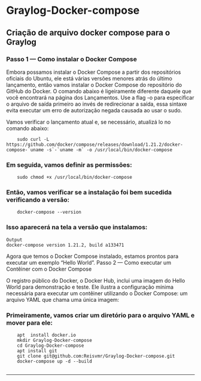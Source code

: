 # Graylog-Docker-compose
Criação de arquivo docker compose para o Graylog
-----

### Passo 1 — Como instalar o Docker Compose

Embora possamos instalar o Docker Compose a partir dos repositórios oficiais do Ubuntu, ele está várias versões menores atrás do último lançamento, então vamos instalar o Docker Compose do repositório do GitHub do Docker. O comando abaixo é ligeiramente diferente daquele que você encontrará na página dos Lançamentos. Use a flag -o para especificar o arquivo de saída primeiro ao invés de redirecionar a saída, essa sintaxe evita executar um erro de autorização negada causada ao usar o sudo.

Vamos verificar o lançamento atual e, se necessário, atualizá lo no comando abaixo:
```
    sudo curl -L https://github.com/docker/compose/releases/download/1.21.2/docker-compose-`uname -s`-`uname -m` -o /usr/local/bin/docker-compose
```
### Em seguida, vamos definir as permissões:
```
    sudo chmod +x /usr/local/bin/docker-compose
```
### Então, vamos verificar se a instalação foi bem sucedida verificando a versão:
```
    docker-compose --version
```
### Isso aparecerá na tela a versão que instalamos:

```
Output
docker-compose version 1.21.2, build a133471
```
Agora que temos o Docker Compose instalado, estamos prontos para executar um exemplo “Hello World”.
Passo 2 — Como executar um Contêiner com o Docker Compose

O registro público do Docker, o Docker Hub, inclui uma imagem do Hello World para demonstração e teste. Ele ilustra a configuração mínima necessária para executar um contêiner utilizando o Docker Compose: um arquivo YAML que chama uma única imagem:

### Primeiramente, vamos criar um diretório para o arquivo YAML e mover para ele:
```
    apt  install docker.io
    mkdir Graylog-Docker-compose
    cd Graylog-Docker-compose
    apt install git 
    git clone git@github.com:Reisvmr/Graylog-Docker-compose.git
    docker-compose up -d --build
    
```
-----------------

